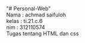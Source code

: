 "# Personal-Web" <br>
Nama : achmad saifuloh <br>
kelas : ti.21.c.6 <br>
nim   : 312110574 <br>
Tugas tentang HTML dan css
